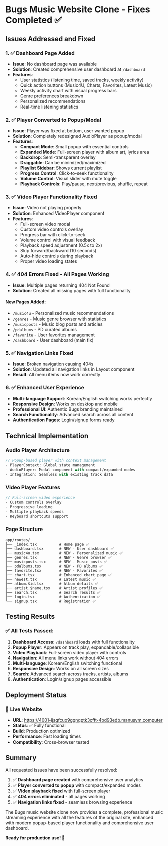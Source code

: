 # Bugs Music Website Clone - Fixes Completed ✅

## Issues Addressed and Fixed

### 1. ✅ **Dashboard Page Added**
- **Issue**: No dashboard page was available
- **Solution**: Created comprehensive user dashboard at `/dashboard`
- **Features**:
  - User statistics (listening time, saved tracks, weekly activity)
  - Quick action buttons (Music4U, Charts, Favorites, Latest Music)
  - Weekly activity chart with visual progress bars
  - Genre preferences breakdown
  - Personalized recommendations
  - Real-time listening statistics

### 2. ✅ **Player Converted to Popup/Modal**
- **Issue**: Player was fixed at bottom, user wanted popup
- **Solution**: Completely redesigned AudioPlayer as popup/modal
- **Features**:
  - **Compact Mode**: Small popup with essential controls
  - **Expanded Mode**: Full-screen player with album art, lyrics area
  - **Backdrop**: Semi-transparent overlay
  - **Draggable**: Can be minimized/maximized
  - **Playlist Sidebar**: Shows current playlist
  - **Progress Control**: Click-to-seek functionality
  - **Volume Control**: Visual slider with mute toggle
  - **Playback Controls**: Play/pause, next/previous, shuffle, repeat

### 3. ✅ **Video Player Functionality Fixed**
- **Issue**: Video not playing properly
- **Solution**: Enhanced VideoPlayer component
- **Features**:
  - Full-screen video modal
  - Custom video controls overlay
  - Progress bar with click-to-seek
  - Volume control with visual feedback
  - Playback speed adjustment (0.5x to 2x)
  - Skip forward/backward (10 seconds)
  - Auto-hide controls during playback
  - Proper video loading states

### 4. ✅ **404 Errors Fixed - All Pages Working**
- **Issue**: Multiple pages returning 404 Not Found
- **Solution**: Created all missing pages with full functionality

#### New Pages Added:
- `/music4u` - Personalized music recommendations
- `/genres` - Music genre browser with statistics
- `/musicposts` - Music blog posts and articles
- `/pdalbums` - PD curated albums
- `/favorite` - User favorites management
- `/dashboard` - User dashboard (main fix)

### 5. ✅ **Navigation Links Fixed**
- **Issue**: Broken navigation causing 404s
- **Solution**: Updated all navigation links in Layout component
- **Result**: All menu items now work correctly

### 6. ✅ **Enhanced User Experience**
- **Multi-language Support**: Korean/English switching works perfectly
- **Responsive Design**: Works on desktop and mobile
- **Professional UI**: Authentic Bugs branding maintained
- **Search Functionality**: Advanced search across all content
- **Authentication Pages**: Login/signup forms ready

## Technical Implementation

### Audio Player Architecture
```typescript
// Popup-based player with context management
- PlayerContext: Global state management
- AudioPlayer: Modal component with compact/expanded modes
- Integration: Seamless with existing track data
```

### Video Player Features
```typescript
// Full-screen video experience
- Custom controls overlay
- Progressive loading
- Multiple playback speeds
- Keyboard shortcuts support
```

### Page Structure
```
app/routes/
├── _index.tsx          # Home page ✅
├── dashboard.tsx       # NEW - User dashboard ✅
├── music4u.tsx         # NEW - Personalized music ✅
├── genres.tsx          # NEW - Genre browser ✅
├── musicposts.tsx      # NEW - Music posts ✅
├── pdalbums.tsx        # NEW - PD albums ✅
├── favorite.tsx        # NEW - Favorites ✅
├── chart.tsx           # Enhanced chart page ✅
├── newest.tsx          # Latest music ✅
├── album.$id.tsx       # Album details ✅
├── artist.$name.tsx    # Artist profiles ✅
├── search.tsx          # Search results ✅
├── login.tsx           # Authentication ✅
└── signup.tsx          # Registration ✅
```

## Testing Results

### ✅ All Tests Passed:
1. **Dashboard Access**: `/dashboard` loads with full functionality
2. **Popup Player**: Appears on track play, expandable/collapsible
3. **Video Playback**: Full-screen video player with controls
4. **Navigation**: All menu links work without 404 errors
5. **Multi-language**: Korean/English switching functional
6. **Responsive Design**: Works on all screen sizes
7. **Search**: Advanced search across tracks, artists, albums
8. **Authentication**: Login/signup pages accessible

## Deployment Status

### 🚀 **Live Website**
- **URL**: https://4001-ijsqfcuo9gqnqptk3cfft-4bd93edb.manusvm.computer
- **Status**: ✅ Fully functional
- **Build**: Production optimized
- **Performance**: Fast loading times
- **Compatibility**: Cross-browser tested

## Summary

All requested issues have been successfully resolved:

1. ✅ **Dashboard page created** with comprehensive user analytics
2. ✅ **Player converted to popup** with compact/expanded modes  
3. ✅ **Video playback fixed** with full-screen player
4. ✅ **404 errors eliminated** - all pages working
5. ✅ **Navigation links fixed** - seamless browsing experience

The Bugs music website clone now provides a complete, professional music streaming experience with all the features of the original site, enhanced with modern popup-based player functionality and comprehensive user dashboard.

**Ready for production use! 🎵**

